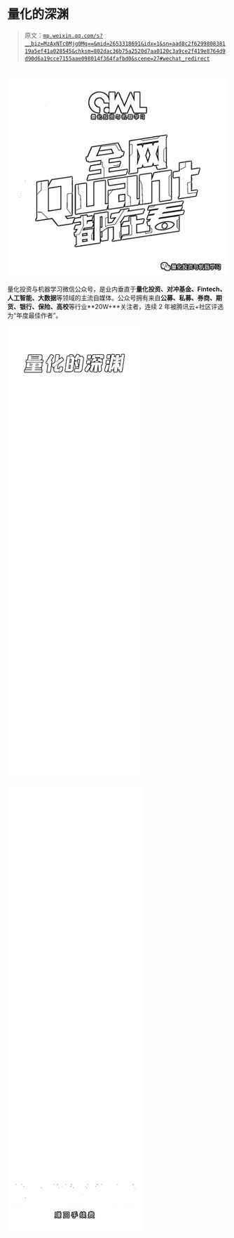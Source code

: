 # 量化的深渊

> 原文：[`mp.weixin.qq.com/s?__biz=MzAxNTc0Mjg0Mg==&mid=2653318691&idx=1&sn=aad8c2f629980838119a5ef41a028545&chksm=802dac36b75a2520d7aa0120c3a9ce2f419e8764d9d90d6a19cce7155aae098014f364fafbd0&scene=27#wechat_redirect`](http://mp.weixin.qq.com/s?__biz=MzAxNTc0Mjg0Mg==&mid=2653318691&idx=1&sn=aad8c2f629980838119a5ef41a028545&chksm=802dac36b75a2520d7aa0120c3a9ce2f419e8764d9d90d6a19cce7155aae098014f364fafbd0&scene=27#wechat_redirect)

# 

![](img/817c601fc026ccfe2ee840069c1e016b.png)

量化投资与机器学习微信公众号，是业内垂直于**量化投资、对冲基金、Fintech、人工智能、大数据**等领域的主流自媒体。公众号拥有来自**公募、私募、券商、期货、银行、保险、高校**等行业**20W+**关注者，连续 2 年被腾讯云+社区评选为“年度最佳作者”。

![](img/5ac9c847c1be56c790146f1aa114a1e4.png)

![](img/ae01b1372367c36e86099eff36ccb025.png)